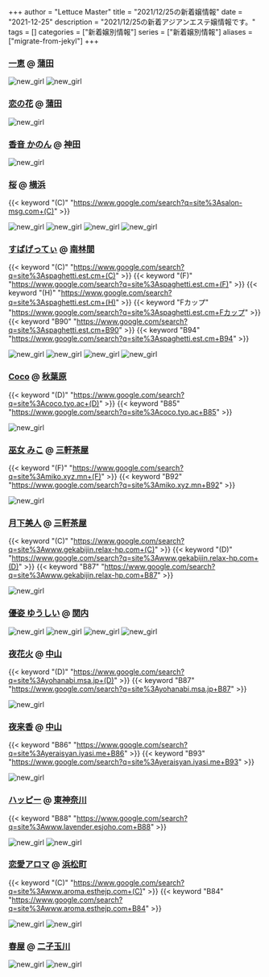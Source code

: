 +++
author = "Lettuce Master"
title = "2021/12/25の新着嬢情報"
date = "2021-12-25"
description = "2021/12/25の新着アジアンエステ嬢情報です。"
tags = []
categories = ["新着嬢別情報"]
series = ["新着嬢別情報"]
aliases = ["migrate-from-jekyl"]
+++
### [一恵](http://kazue.me-es.com/) @ [蒲田](/post/kamata)


![new_girl](https://i.imgur.com/T3cJEfo.jpeg)
![new_girl](https://i.imgur.com/edUHzRz.jpeg)
### [恋の花](http://iyashimori.info/) @ [蒲田](/post/kamata)


![new_girl](https://i.imgur.com/A1nCyGE.jpeg)
### [香音 かのん](https://kanda-on.work/) @ [神田](/post/kanda)


![new_girl](https://kanda-on.work/images/news/20211224_info.jpg)
### [桜](http://salon-msg.com/) @ [横浜](/post/yokohama)
{{< keyword "(C)" "https://www.google.com/search?q=site%3Asalon-msg.com+(C)" >}} 

![new_girl](https://i.imgur.com/i4xG24f.gif)
![new_girl](https://i.imgur.com/6mtLXSz.jpeg)
![new_girl](https://i.imgur.com/7YaZ6Np.jpeg)
![new_girl](https://i.imgur.com/biyTYeG.jpeg)
### [すぱげってぃ](https://spaghetti.est.cm/) @ [南林間](/post/minamirinkan)
{{< keyword "(C)" "https://www.google.com/search?q=site%3Aspaghetti.est.cm+(C)" >}} {{< keyword "(F)" "https://www.google.com/search?q=site%3Aspaghetti.est.cm+(F)" >}} {{< keyword "(H)" "https://www.google.com/search?q=site%3Aspaghetti.est.cm+(H)" >}} {{< keyword "Fカップ" "https://www.google.com/search?q=site%3Aspaghetti.est.cm+Fカップ" >}} {{< keyword "B90" "https://www.google.com/search?q=site%3Aspaghetti.est.cm+B90" >}} {{< keyword "B94" "https://www.google.com/search?q=site%3Aspaghetti.est.cm+B94" >}} 

![new_girl](https://spaghetti.est.cm/photos/sites/98/2021/12/2021122413364629.jpg_300X450.jpg)
![new_girl](https://spaghetti.est.cm/photos/sites/98/2021/12/2021122417501558.jpg_300X450.jpg)
![new_girl](https://spaghetti.est.cm/photos/sites/98/2021/12/2021122500561588.jpg_300X450.jpg)
![new_girl](https://spaghetti.est.cm/photos/sites/98/2021/12/202112250100086.jpg_300X450.jpg)
### [Coco](https://coco.tyo.ac/) @ [秋葉原](/post/akihabara)
{{< keyword "(D)" "https://www.google.com/search?q=site%3Acoco.tyo.ac+(D)" >}} {{< keyword "B85" "https://www.google.com/search?q=site%3Acoco.tyo.ac+B85" >}} 

![new_girl](https://coco.tyo.ac/photos/sites/95/2021/12/2021122502560676.jpg_302X404.jpg)
### [巫女 みこ](https://miko.xyz.mn/) @ [三軒茶屋](/post/sangenchaya)
{{< keyword "(F)" "https://www.google.com/search?q=site%3Amiko.xyz.mn+(F)" >}} {{< keyword "B92" "https://www.google.com/search?q=site%3Amiko.xyz.mn+B92" >}} 

![new_girl](https://miko.xyz.mn/photos/sites/73/2021/12/2021122405165947.jpeg_300X450.jpeg)
### [月下美人](http://www.gekabijin.relax-hp.com/) @ [三軒茶屋](/post/sangenchaya)
{{< keyword "(C)" "https://www.google.com/search?q=site%3Awww.gekabijin.relax-hp.com+(C)" >}} {{< keyword "(D)" "https://www.google.com/search?q=site%3Awww.gekabijin.relax-hp.com+(D)" >}} {{< keyword "B87" "https://www.google.com/search?q=site%3Awww.gekabijin.relax-hp.com+B87" >}} 

![new_girl](https://i.imgur.com/8KzHm54.jpeg)
### [優姿 ゆうしい](http://es-koibito.work/) @ [関内](/post/kannai)


![new_girl](https://i.imgur.com/O84sEs6.jpeg)
![new_girl](https://i.imgur.com/sopPRI8.jpeg)
![new_girl](https://i.imgur.com/QJIoyoB.jpeg)
![new_girl](https://i.imgur.com/jOTh9Ti.jpeg)
### [夜花火](http://yohanabi.msa.jp/) @ [中山](/post/nakayama)
{{< keyword "(D)" "https://www.google.com/search?q=site%3Ayohanabi.msa.jp+(D)" >}} {{< keyword "B87" "https://www.google.com/search?q=site%3Ayohanabi.msa.jp+B87" >}} 

![new_girl](https://i.imgur.com/jF7qo12.jpeg)
### [夜来香](http://yeraisyan.iyasi.me/) @ [中山](/post/nakayama)
{{< keyword "B86" "https://www.google.com/search?q=site%3Ayeraisyan.iyasi.me+B86" >}} {{< keyword "B93" "https://www.google.com/search?q=site%3Ayeraisyan.iyasi.me+B93" >}} 

![new_girl](https://i.imgur.com/Xrya88G.jpeg)
### [ハッピー](http://www.lavender.esjoho.com/) @ [東神奈川](/post/higashikanagawa)
{{< keyword "B88" "https://www.google.com/search?q=site%3Awww.lavender.esjoho.com+B88" >}} 

![new_girl](https://i.imgur.com/tpI8RRV.jpeg)
![new_girl](https://i.imgur.com/ChZVlFp.jpeg)
### [恋愛アロマ](http://www.aroma.esthejp.com/) @ [浜松町](/post/hamamatsucho)
{{< keyword "(C)" "https://www.google.com/search?q=site%3Awww.aroma.esthejp.com+(C)" >}} {{< keyword "B84" "https://www.google.com/search?q=site%3Awww.aroma.esthejp.com+B84" >}} 

![new_girl](https://i.imgur.com/ZGN7Oie.jpeg)
![new_girl](https://i.imgur.com/EOT8ye9.jpeg)
### [春屋](https://haruya.xyz.mn/) @ [二子玉川](/post/futakotamagawa)


![new_girl](https://haruya.xyz.mn/photos/sites/59/2021/12/2021122501123586.jpg)
![new_girl](https://haruya.xyz.mn/photos/sites/59/2021/12/2021122501123586.jpg_300X450.jpg)
